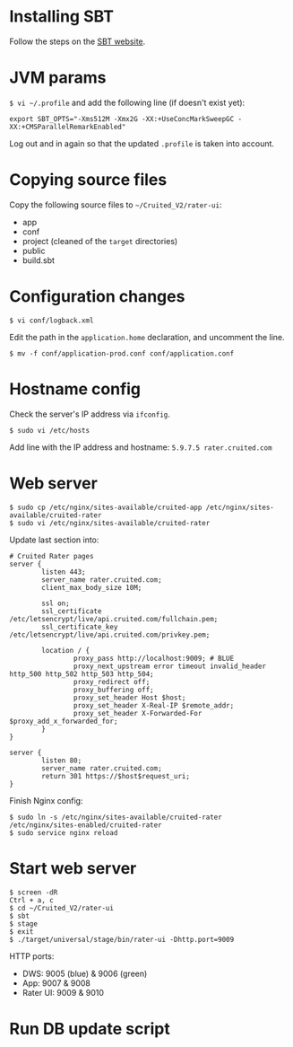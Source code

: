 # Installing SBT

Follow the steps on the [SBT website](http://www.scala-sbt.org/0.13/docs/Installing-sbt-on-Linux.html).


# JVM params

`$ vi ~/.profile` and add the following line (if doesn't exist yet):

    export SBT_OPTS="-Xms512M -Xmx2G -XX:+UseConcMarkSweepGC -XX:+CMSParallelRemarkEnabled"

Log out and in again so that the updated `.profile` is taken into account.


# Copying source files

Copy the following source files to `~/Cruited_V2/rater-ui`:

- app
- conf
- project (cleaned of the `target` directories)
- public
- build.sbt


# Configuration changes

    $ vi conf/logback.xml

Edit the path in the `application.home` declaration, and uncomment the line.

    $ mv -f conf/application-prod.conf conf/application.conf

    
# Hostname config

Check the server's IP address via `ifconfig`.

`$ sudo vi /etc/hosts`

Add line with the IP address and hostname: `5.9.7.5 rater.cruited.com`


# Web server

    $ sudo cp /etc/nginx/sites-available/cruited-app /etc/nginx/sites-available/cruited-rater
    $ sudo vi /etc/nginx/sites-available/cruited-rater

Update last section into:

    # Cruited Rater pages
    server {
            listen 443;
            server_name rater.cruited.com;
            client_max_body_size 10M;
    
            ssl on;
            ssl_certificate /etc/letsencrypt/live/api.cruited.com/fullchain.pem;
            ssl_certificate_key /etc/letsencrypt/live/api.cruited.com/privkey.pem;
    
            location / {
                    proxy_pass http://localhost:9009; # BLUE
                    proxy_next_upstream error timeout invalid_header http_500 http_502 http_503 http_504;
                    proxy_redirect off;
                    proxy_buffering off;
                    proxy_set_header Host $host;
                    proxy_set_header X-Real-IP $remote_addr;
                    proxy_set_header X-Forwarded-For $proxy_add_x_forwarded_for;
            }
    }
    
    server {
            listen 80;
            server_name rater.cruited.com;
            return 301 https://$host$request_uri;
    }

Finish Nginx config:

	$ sudo ln -s /etc/nginx/sites-available/cruited-rater /etc/nginx/sites-enabled/cruited-rater
	$ sudo service nginx reload


# Start web server

    $ screen -dR
    Ctrl + a, c
    $ cd ~/Cruited_V2/rater-ui
    $ sbt
    $ stage
    $ exit
    $ ./target/universal/stage/bin/rater-ui -Dhttp.port=9009

HTTP ports:

- DWS: 9005 (blue) & 9006 (green)
- App: 9007 & 9008
- Rater UI: 9009 & 9010 


# Run DB update script